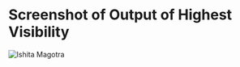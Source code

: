 # Screenshot of Output of Highest Visibility
![Ishita Magotra](https://github.com/illinoistech-itm/imagotra/blob/master/ITMD521/Week-05/item-one/1.1.2.JPG)
